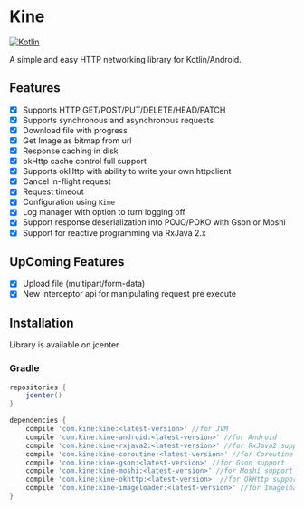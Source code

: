 # Kine

[![Kotlin](https://img.shields.io/badge/Kotlin-1.3.0-blue.svg)](https://kotlinlang.org) 

A simple and easy HTTP networking library for Kotlin/Android.

## Features

- [x] Supports HTTP GET/POST/PUT/DELETE/HEAD/PATCH
- [x] Supports synchronous and asynchronous requests
- [x] Download file with progress
- [x] Get Image as bitmap from url
- [x] Response caching in disk 
- [x] okHttp cache control full support
- [x] Supports okHttp with ability to write your own httpclient
- [x] Cancel in-flight request
- [x] Request timeout
- [x] Configuration using `Kime`
- [x] Log manager with option to turn logging off
- [x] Support response deserialization into POJO/POKO with Gson or Moshi
- [x] Support for reactive programming via RxJava 2.x

## UpComing Features

- [x] Upload file (multipart/form-data)
- [x] New interceptor api for manipulating request pre execute

## Installation

Library is available on jcenter

### Gradle

``` Groovy
repositories {
    jcenter()
}

dependencies {
    compile 'com.kine:kine:<latest-version>' //for JVM
    compile 'com.kine:kine-android:<latest-version>' //for Android
    compile 'com.kine:kine-rxjava2:<latest-version>' //for RxJava2 support
    compile 'com.kine:kine-coroutine:<latest-version>' //for Coroutine support
    compile 'com.kine:kine-gson:<latest-version>' //for Gson support
    compile 'com.kine:kine-moshi:<latest-version>' //for Moshi support
    compile 'com.kine:kine-okhttp:<latest-version>' //for OkHttp support
    compile 'com.kine:kine-imageloader:<latest-version>' //for Imageloading support
}
```
